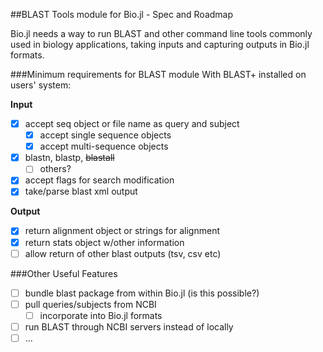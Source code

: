 ##BLAST Tools module for Bio.jl - Spec and Roadmap

Bio.jl needs a way to run BLAST and other command line tools commonly used in biology applications, taking inputs and capturing outputs in Bio.jl formats.

###Minimum requirements for BLAST module
With BLAST+ installed on users' system:

**Input**

- [x] accept seq object or file name as query and subject
    - [x] accept single sequence objects
    - [x] accept multi-sequence objects
- [x] blastn, blastp, ~~blastall~~
    - [ ] others?
- [x] accept flags for search modification
- [x] take/parse blast xml output

**Output**

- [x] return alignment object or strings for alignment
- [x] return stats object w/other information
- [ ] allow return of other blast outputs (tsv, csv etc)

###Other Useful Features

- [ ] bundle blast package from within Bio.jl (is this possible?)
- [ ] pull queries/subjects from NCBI
    - [ ] incorporate into Bio.jl formats
- [ ] run BLAST through NCBI servers instead of locally
- [ ] ...
